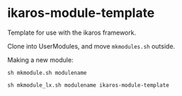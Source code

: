 # ikaros-module-template
Template for use with the ikaros framework.

Clone into UserModules, and move `mkmodules.sh` outside.

Making a new module:

`sh mkmodule.sh modulename` 

`sh mkmodule_lx.sh modulename ikaros-module-template`
